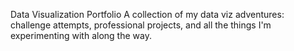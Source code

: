 Data Visualization Portfolio
A collection of my data viz adventures: challenge attempts, professional projects, and all the things I'm experimenting with along the way.

